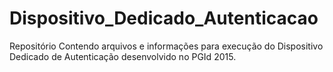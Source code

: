 # Dispositivo_Dedicado_Autenticacao
Repositório Contendo arquivos e informações para execução do Dispositivo Dedicado de Autenticação desenvolvido no PGId 2015.
